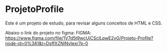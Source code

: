 # ProjetoProfile
Este é um projeto de estudo, para revisar alguns conceitos de HTML e CSS.

Abaixo o link do projeto no figma:
FIGMA: https://www.figma.com/file/1V7d5t9wcUjCSclLpwE2yG/Projeto-Profile?node-id=0%3A1&t=DsffXZNINvIexr7p-0
